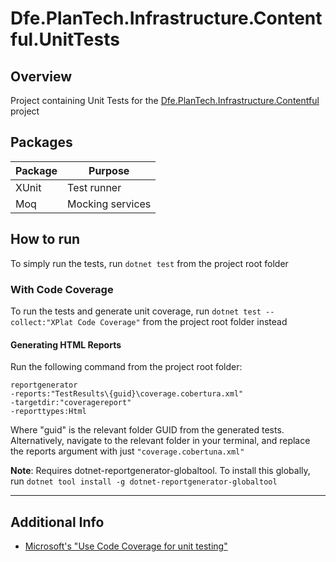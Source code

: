 # Dfe.PlanTech.Infrastructure.Contentful.UnitTests

## Overview

Project containing Unit Tests for the [Dfe.PlanTech.Infrastructure.Contentful](../../src/Sts.PlanTech.Infrastructure.Contentful/) project

## Packages

| Package | Purpose          |
| ------- | ---------------- |
| XUnit   | Test runner      |
| Moq     | Mocking services |

## How to run

To simply run the tests, run `dotnet test` from the project root folder

### With Code Coverage

To run the tests and generate unit coverage, run ``` dotnet test --collect:"XPlat Code Coverage" ``` from the project root folder instead

#### Generating HTML Reports

Run the following command from the project root folder:
```shell
reportgenerator
-reports:"TestResults\{guid}\coverage.cobertura.xml"
-targetdir:"coveragereport"
-reporttypes:Html
```

Where "guid" is the relevant folder GUID from the generated tests. Alternatively, navigate to the relevant folder in your terminal, and replace the reports argument with just ```"coverage.cobertuna.xml"```

**Note**: Requires dotnet-reportgenerator-globaltool. To install this globally, run ```dotnet tool install -g dotnet-reportgenerator-globaltool```

---

## Additional Info

- [Microsoft's "Use Code Coverage for unit testing"](https://learn.microsoft.com/en-us/dotnet/core/testing/unit-testing-code-coverage)